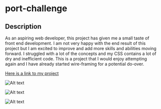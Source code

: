# port-challenge


## Description

As an aspiring web developer, this project has given me a small taste of front end development.  I am not very happy with the end result of this project but I am excited to improve and add more skills and abilities moving forward.  I struggled with a lot of the concepts and my CSS contains a lot of dry and inefficient code.  This is a project that I would enjoy attempting again and I have already started wire-framing for a potential do-over.

[Here is a link to my project](https://stevehondl.github.io/port-challenge/)

![Alt text](./docs/Screenshot%202023-11-03%20at%2012.05.17 PM.png "Optional Title")

![Alt text](./docs/Screenshot%202023-11-03%20at%2012.05.51 PM.png "Optional Title")

![Alt text](./docs/Screenshot%202023-11-03%20at%2012.06.21 PM.png "Optional Title")